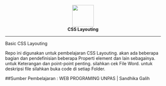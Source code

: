 <p align="center">
<img src="https://upload.wikimedia.org/wikipedia/commons/thumb/d/d5/CSS3_logo_and_wordmark.svg/1200px-CSS3_logo_and_wordmark.svg.png" width="70">
  <br>
  <b>CSS Layouting</b>
</p>
<hr>
Basic CSS Layouting

Repo ini digunakan untuk pembelajaran CSS Layouting.
akan ada beberapa bagian dan pendefinisian beberapa Properti element dan lain sebagainya.
untuk Keterangan dan point-point penting. silahkan cek File Word. untuk deskripsi file
silahkan buka code di setiap Folder.

##Sumber Pembelajaran : WEB PROGRAMING UNPAS | Sandhika Galih
